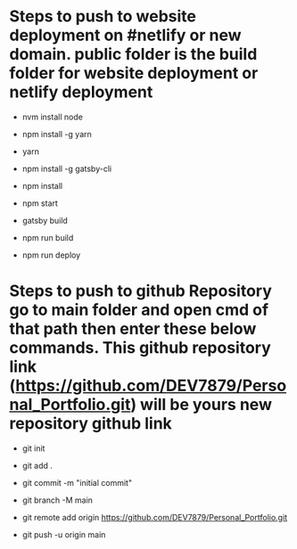 # Steps to push to website deployment on #netlify or new domain. public folder is the build folder for website deployment or netlify deployment 

  - nvm install node 

  - npm install -g yarn

  - yarn

  - npm install -g gatsby-cli

  - npm install

  - npm start

  - gatsby build

  - npm run build

  - npm run deploy

# Steps to push to github Repository go to main folder and open cmd of that path then enter these below commands. This github repository link  (https://github.com/DEV7879/Personal_Portfolio.git) will be yours new repository github link

  - git init

  - git add .

  - git commit -m "initial commit"

  - git branch -M main

  - git remote add origin https://github.com/DEV7879/Personal_Portfolio.git

  - git push -u origin main
